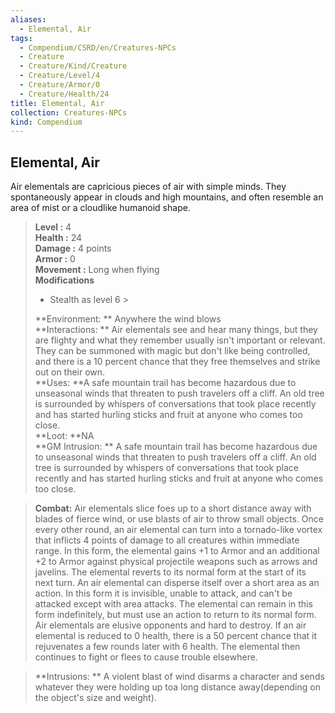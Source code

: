 ```yaml
---
aliases:
  - Elemental, Air
tags:
  - Compendium/CSRD/en/Creatures-NPCs
  - Creature
  - Creature/Kind/Creature
  - Creature/Level/4
  - Creature/Armor/0
  - Creature/Health/24
title: Elemental, Air
collection: Creatures-NPCs
kind: Compendium
---
```

## Elemental, Air  
Air elementals are capricious pieces of air with simple minds. They spontaneously appear in clouds and high mountains, and often resemble an area of mist or a cloudlike humanoid shape.  

  
> **Level :** 4  
> **Health :** 24  
> **Damage :** 4 points  
> **Armor :** 0  
> **Movement :** Long when flying  
> **Modifications**  
>- Stealth as level 6 >
>  
> **Environment: ** Anywhere the wind blows  
> **Interactions: ** Air elementals see and hear many things, but they are flighty and what they remember usually isn't important or relevant. They can be summoned with magic but don't like being controlled, and there is a 10 percent chance that they free themselves and strike out on their own.  
> **Uses: **A safe mountain trail has become hazardous due to unseasonal winds that threaten to push travelers off a cliff. An old tree is surrounded by whispers of conversations that took place recently and has started hurling sticks and fruit at anyone who comes too close.  
> **Loot: **NA  
> **GM Intrusion: ** A safe mountain trail has become hazardous due to unseasonal winds that threaten to push travelers off a cliff. An old tree is surrounded by whispers of conversations that took place recently and has started hurling sticks and fruit at anyone who comes too close.  

> **Combat:** 
> Air elementals slice foes up to a short distance away with blades of fierce wind, or use blasts of air to throw small objects. Once every other round, an air elemental can turn into a tornado-like vortex that inflicts 4 points of damage to all creatures within immediate range. In this form, the elemental gains +1 to Armor and an additional +2 to Armor against physical projectile weapons such as arrows and javelins. The elemental reverts to its normal form at the start of its next turn. 
An air elemental can disperse itself over a short area as an action. In this form it is invisible, unable to attack, and can't be attacked except with area attacks. The elemental can remain in this form indefinitely, but must use an action to return to its normal form. 
Air elementals are elusive opponents and hard to destroy. If an air elemental is reduced to 0 health, there is a 50 percent chance that it rejuvenates a few rounds later with 6 health. The elemental then continues to fight or flees to cause trouble elsewhere.  
  

> **Intrusions: ** 
> A violent blast of wind disarms a character and sends whatever they were holding up toa long distance away(depending on the object's size and weight).  
